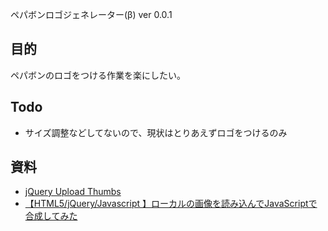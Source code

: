 ペパボンロゴジェネレーター(β) ver 0.0.1

## 目的

ペパボンのロゴをつける作業を楽にしたい。

## Todo

- サイズ調整などしてないので、現状はとりあえずロゴをつけるのみ


## 資料

- [jQuery Upload Thumbs](http://www.dekasu.net/upload_thumbs/) 
- [【HTML5/jQuery/Javascript 】ローカルの画像を読み込んでJavaScriptで合成してみた](http://beatdjam.hatenablog.com/entry/2016/01/21/225150)